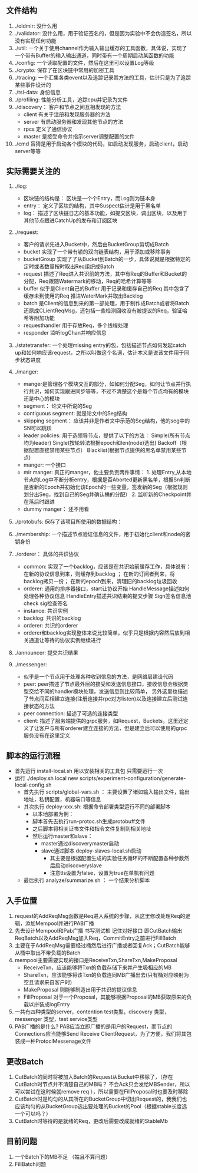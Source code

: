## 文件结构
1. ./oldmir: 没什么用
2. ./validator: 没什么用，用于验证签名的，但是因为实验中不会伪造签名，所以没有实现任何功能
3. ./util: 一个关于使用channel作为输入输出缓存的工具函数，具体说，实现了一个带有Buffer的输入输出通道，同时带有一个周期启动某函数的功能
4. ./config: 一个读取配置的文件，然后在这里可以设置Log等级
5. ./crypto: 保存了在区块链中常用的加密工具
6. ./tracing: 一个汇集各类event以及追踪记录其方法的工具，估计只是为了追踪某些事件设计的
7. ./tsl-data: 身份信息
8. ./profiling: 性能分析工具，追踪cpu并记录为文件
9. ./discovery： 客户和节点之间互相发现的方法
    * client 有关于注册和发现服务器的方法
    * server 有启动服务器和发现其他节点的方法
    * rpcs 定义了通信协议
    * master 是接受命令并指示server调整配置的文件
10. ./cmd 盲猜是用于启动各个模块的代码，如启动发现服务，启动client，启动server等等
## 实际需要关注的
1. ./log:
    * 区块链的结构是： 区块是一个个Entry，而Log则为链本身
    * entry： 定义了区块的结构，其中Suspect估计是用于黑名单
    * log： 描述了区块链日志的基本功能，如提交区块，调出区块，以及用于其他节点跟进CatchUp的发布和订阅区块
2. ./request: 
    * 客户的请求先进入Bucket中，然后由BucketGroup剪切成Batch
    *  bucket 实现了一个带有锁的双向链表结构，用于添加或移除事务
    *  bucketGroup 实现了了从Bucket到Batch的一步，具体说就是根据特定的定时或者数量按时取出Req组织成Batch
    *  request 描述了Req进入共识前的方法，其中有Req的Buffer和Bucket的分配，Req跟随Watermark的移动，Req的哈希计算等等
    *  buffer 似乎是Client自己的Buffer 用于记录和缓存自己的Req 其中包含了缓存未到使用的Req 推进WaterMark并取出Backlog
    *  batch 是Client的信息到来的第一部处理，用于制作成Batch或者将Batch还原成CLientReqMsg，还包括一些检测回收没有被提议的Req，验证哈希等附加功能
    *  requesthandler 用于存放Req，多个线程处理
    *  responder 监听logChan并响应信息
3. ./statetransfer: 一个处理missing entry的包，包括描述节点如何发起catch up和如何响应该request，之所以叫做这个名词，估计本义是说该文件用于同步状态进度
4. ./manger: 
    * manger是管理各个模块交互的部分，如如何分配Seg，如何让节点并行执行共识，如何实现跟进同步等等，不过不清楚这个是每个节点均有的模块还是中心的模块
    * segment： 论文中所说的Seg
    * contiguous segment: 就是论文中的Seg结构
    * skipping segment： 应该并非是作者文中示范的Seg结构，他的seg中的SN可以跳跃
    * leader policies: 用于选领导节点，提供了以下的方法： Simple(所有节点均为leader) Single(按轮转法根据epoch和len(node)选出) Backoff（根据配置直接禁用某些节点） Blacklist(根据节点提供的黑名单禁用某些节点)
    * manger: 一个接口
    * mir manger: 真正的manger，他主要负责两件事情： 1. 处理Entry,从本地节点的Log中不断分析entry，根据是否Aborted更新黑名单，根据Sn判断是否新的Epoch并初始化该Epoch的一些变量，签发新的Seg（根据规则划分出Seg，找到自己的Seg并确认桶的分配） 2. 监听新的Checkpoint并在落后时跟进
    * dummy manger： 还不用看

4. ./protobufs: 保存了该项目所使用的数据结构：
5. ./membership: 一个描述节点验证信息的文件，用于初始化client和node的密钥身份
6. ./orderer： 具体的共识协议
    * common: 实现了一个backlog，应该是在共识始前缓存工作，具体说有： 在新的协议信息到来，则缓存到backlog ； 在新的订阅者到来，将backlog拷贝一份； 在新的epoch到来，清理旧的backlog垃圾回收
    * orderer: 通用的排序器接口，start让协议开始 HandleMessage描述如何处理各种协议信息 HandleEntry描述共识结束的提交步骤 Sign签名信息池check sig检查签名
    * instance: 共识实例
    * backlog: 共识的backlog
    * orderer: 共识的orderer
    * orderer和backlog实现整体来说比较简单，似乎只是根据内容然后放到相关通道让等待的协议实例继续进行
7. ./announcer: 提交共识结果
8. ./messenger: 
    * 似乎是一个节点用于处理各种收到信息的方法，是网络层建设代码
    * peer: peer描述了节点最外层的接受和发送信息接口，接收信息会根据类型交给不同的handler模块处理，发送信息则比较简单， 另外这里也描述了节点间互相建立连接(注册连接并rpc对方listen)以及连接建立后测试连接状态的方法
    * peer connection: 描述了可选的连接类型
    * client: 描述了服务端提供的grpc服务，如Request，Buckets。这里还定义了让客户与所有orderer建立连接的方法，但是建立后可以使用的grpc服务没有在这里定义

## 脚本的运行流程
* 首先运行 install-local.sh  用以安装相关的工具包 只需要运行一次
* 运行 ./deploy.sh local new scripts/experiment-configuration/generate-local-config.sh
    * 首先执行 scripts/global-vars.sh ： 主要设置了诸如输入输出文件，输出地址，私钥配置，机器端口等信息
    * 其次执行 deploy-xxx.sh: 根据命令部署类型运行不同的部署脚本
        * 以本地部署为例： 
        * 脚本首先去执行run-protoc.sh生成protobuff文件
        * 之后脚本将相关证书文件和指令文件复制到相关地址
        * 然后运行master和slave：
            * master通过discoverymaster启动
            * slave通过脚本 deploy-slaves-local.sh启动
                * 其主要是根据配置生成的实验任务循环的不断配置各种参数然后启动discoveryslave
                * 注意tls设置为false，设置为true在单机有问题
    * 最后执行 analyze/summarize.sh ： 一个结果分析脚本


## 入手位置
1. request的AddReqMsg函数是Req进入系统的步骤，从这里修改处理Req的逻辑，添加Mempool并进行PAB广播
2. 先去设计Mempool和Pab广播 书写测试桩  记住对好接口 即CutBatch输出ReqBatch以及AddReqMsg加入Req，CommitEntry之前进行FillBatch
3. 主要在于AddReqMsg需要经过桶然后进行广播或者回复Ack；CutBatch能够从桶中取出不带负载的Batch
4. mempool主要需要实现的接口是ReceiveTxn,ShareTxn,MakeProposal
    * ReceiveTxn，应该能够将Txn的负载存储下来并产生吸相应的MB
    * ShareTxn，应该能够将该Txn的负载连同MB广播出去(只有桶对应映射为空且请求来自客户时)
    * MakeProposal 则能够制造出用于共识的提议信息
    * FillProposal 对于一个Proposal，其能够根据Proposal的MB获取原来的负载以拼装成logEntry
5. 一共有四种类型的server，contention test类型，discovery 类型，messenger 类型，test service类型
6. PAB广播的是什么? PAB应当立即广播的是用户的Request，而节点的Connections应当能够Send Receive ClientRequest，为了方便，我们将其包装成一种ProtoclMessenage文件




## 更改Batch
1. CutBatch的同时将被加入Batch的Request从Bucket中移除了，（存在CutBatch时节点并不清楚自己的MB吗？ 不会Ack只会发给MBSender，所以可以尝试在这时候就remove req ），所以需要在FillProposal时也要及时移除
2. CutBatch时是均匀的从其所在的BucketGroup中切出Request的，我我们也应该均匀的从BucketGroup选出要处理的Bucket的Pool（根据stable长度选一个可以吗？）
3. CutBatch时等待的是就绪的Req，更改后需要改成就绪的StableMb


## 目前问题
1. 一个Batch下的MB不足 （姑且不算问题）
2. FillBatch问题

